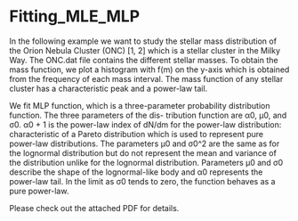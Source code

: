 # Fitting_MLE_MLP

In the following example we want to study the stellar mass
distribution of the Orion Nebula Cluster (ONC) [1, 2] which is a stellar cluster
in the Milky Way. The ONC.dat file contains the different stellar masses. To
obtain the mass function, we plot a histogram with f(m) on the y-axis which
is obtained from the frequency of each mass interval. The mass function of any
stellar cluster has a characteristic peak and a power-law tail.


We fit MLP function, which is a three-parameter probability distribution function. The three parameters of the dis-
tribution function are α0, μ0, and σ0. α0 + 1 is the power-law index of dN/dm
for the power-law distribution: characteristic of a Pareto distribution which is
used to represent pure power-law distributions. The parameters μ0 and σ0^2 are
the same as for the lognormal distribution but do not represent the mean and
variance of the distribution unlike for the lognormal distribution. Parameters
μ0 and σ0 describe the shape of the lognormal-like body and α0 represents the
power-law tail. In the limit as σ0 tends to zero, the function behaves as a pure
power-law.

Please check out the attached PDF for details.
